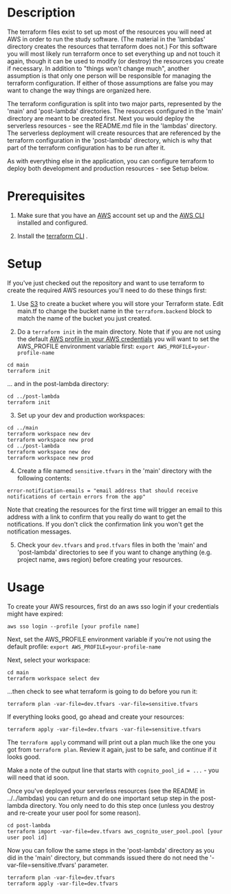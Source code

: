 # Description
The terraform files exist to set up most of the resources you will need at AWS in order to run the study software. (The material in the 'lambdas' directory creates the resources that terraform does not.) For this software you will most likely run terraform once to set everything up and not touch it again, though it can be used to modify (or destroy) the resources you create if necessary. In addition to "things won't change much", another assumption is that only one person will be responsible for managing the terraform configuration. If either of those assumptions are false you may want to change the way things are organized here.

The terraform configuration is split into two major parts, represented by the 'main' and 'post-lambda' directories. The resources configured in the 'main' directory are meant to be created first. Next you would deploy the serverless resources - see the README.md file in the 'lambdas' directory. The serverless deployment will create resources that are referenced by the terraform configuration in the 'post-lambda' directory, which is why that part of the terraform configuration has to be run after it.

As with everything else in the application, you can configure terraform to deploy both development and production resources - see Setup below.


# Prerequisites

1. Make sure that you have an [AWS](https://aws.amazon.com/) account set up and the [AWS CLI](https://aws.amazon.com/cli/) installed and configured.

2. Install the [terraform CLI](https://developer.hashicorp.com/terraform/tutorials/aws-get-started/install-cli) .

# Setup
If you've just checked out the repository and want to use terraform to create the required AWS resources you'll need to do these things first:

1.  Use [S3](https://s3.console.aws.amazon.com/s3/buckets) to create a bucket where you will store your Terraform state. Edit main.tf to change the bucket name in the `terraform.backend` block to match the name of the bucket you just created.

2. Do a `terraform init` in the main directory. Note that if you are not using the default [AWS profile in your AWS credentials](https://docs.aws.amazon.com/cli/latest/userguide/cli-configure-files.html) you will want to set the AWS_PROFILE environment variable first: `export AWS_PROFILE=your-profile-name`

```
cd main
terraform init
```

... and in the post-lambda directory:

```
cd ../post-lambda
terraform init
```

3. Set up your dev and production workspaces:
```
cd ../main
terraform workspace new dev
terraform workspace new prod
cd ../post-lambda
terraform workspace new dev
terraform workspace new prod
```

4. Create a file named `sensitive.tfvars` in the 'main' directory with the following contents:

```
error-notification-emails = "email address that should receive notifications of certain errors from the app"
```

Note that creating the resources for the first time will trigger an email to this address with a link to confirm that you really do want to get the notifications. If you don't click the confirmation link you won't get the notification messages.

5. Check your `dev.tfvars` and `prod.tfvars` files in both the 'main' and 'post-lambda' directories to see if you want to change anything (e.g. project name, aws region) before creating your resources.

# Usage
To create your AWS resources, first do an aws sso login if your credentials might have expired:

```
aws sso login --profile [your profile name]
```

Next, set the AWS_PROFILE environment variable if you're not using the default profile: `export AWS_PROFILE=your-profile-name`

Next, select your workspace:

```
cd main
terraform workspace select dev
````

...then check to see what terraform is going to do before you run it:

```
terraform plan -var-file=dev.tfvars -var-file=sensitive.tfvars
```

If everything looks good, go ahead and create your resources:

```
terraform apply -var-file=dev.tfvars -var-file=sensitive.tfvars
```

The `terraform apply` command will print out a plan much like the one you got from `terraform plan`. Review it again, just to be safe, and continue if it looks good.

Make a note of the output line that starts with `cognito_pool_id = ...` - you will need that id soon.

Once you've deployed your serverless resources (see the README in ../../lambdas) you can return and do one important setup step in the post-lambda directory. You only need to do this step once (unless you destroy and re-create your user pool for some reason).

```
cd post-lambda
terraform import -var-file=dev.tfvars aws_cognito_user_pool.pool [your user pool id]
```

Now you can follow the same steps in the 'post-lambda' directory as you did in the 'main' directory, but commands issued there do not need the '-var-file=sensitive.tfvars' parameter.

```
terraform plan -var-file=dev.tfvars
terraform apply -var-file=dev.tfvars
```
